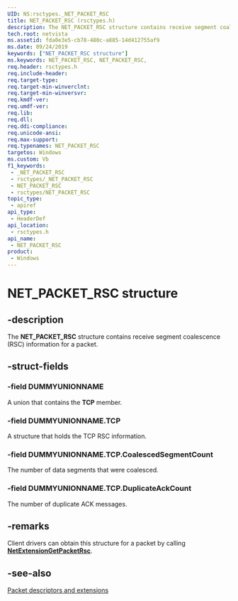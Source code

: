 ```yaml
---
UID: NS:rsctypes._NET_PACKET_RSC
title: NET_PACKET_RSC (rsctypes.h)
description: The NET_PACKET_RSC structure contains receive segment coalescence (RSC) information for a packet.
tech.root: netvista
ms.assetid: fda0e3e5-cb78-480c-a885-14d412755af9
ms.date: 09/24/2019
keywords: ["NET_PACKET_RSC structure"]
ms.keywords: NET_PACKET_RSC, NET_PACKET_RSC,
req.header: rsctypes.h
req.include-header: 
req.target-type: 
req.target-min-winverclnt: 
req.target-min-winversvr: 
req.kmdf-ver: 
req.umdf-ver: 
req.lib: 
req.dll: 
req.ddi-compliance: 
req.unicode-ansi: 
req.max-support: 
req.typenames: NET_PACKET_RSC
targetos: Windows
ms.custom: Vb
f1_keywords:
 - _NET_PACKET_RSC
 - rsctypes/_NET_PACKET_RSC
 - NET_PACKET_RSC
 - rsctypes/NET_PACKET_RSC
topic_type:
 - apiref
api_type:
 - HeaderDef
api_location:
 - rsctypes.h
api_name:
 - NET_PACKET_RSC
product:
 - Windows
---
```


# NET_PACKET_RSC structure


## -description

The **NET_PACKET_RSC** structure contains receive segment coalescence (RSC) information for a packet.

## -struct-fields

### -field DUMMYUNIONNAME

A union that contains the **TCP** member.

### -field DUMMYUNIONNAME.TCP

A structure that holds the TCP RSC information.

### -field DUMMYUNIONNAME.TCP.CoalescedSegmentCount

The number of data segments that were coalesced.

### -field DUMMYUNIONNAME.TCP.DuplicateAckCount 

The number of duplicate ACK messages.

## -remarks

Client drivers can obtain this structure for a packet by calling [**NetExtensionGetPacketRsc**](../rsc/nf-rsc-netextensiongetpacketrsc.md).

## -see-also

[Packet descriptors and extensions](https://docs.microsoft.com/windows-hardware/drivers/netcx/packet-descriptors-and-extensions)

